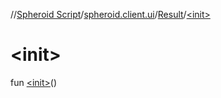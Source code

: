 //[Spheroid Script](../../index.md)/[spheroid.client.ui](../index.md)/[Result](index.md)/[&lt;init&gt;](-init-.md)



# &lt;init&gt;  
 
fun [&lt;init&gt;](-init-.md)()  



